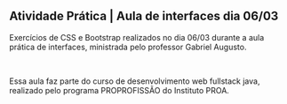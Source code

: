 ## Atividade Prática | Aula de interfaces dia 06/03
<p>Exercícios de CSS e Bootstrap realizados no dia 06/03 durante a aula prática de interfaces, ministrada pelo professor Gabriel Augusto.</p>
<br>
<p>Essa aula faz parte do curso de desenvolvimento web fullstack java, realizado pelo programa PROPROFISSÃO do Instituto PROA.</p>
